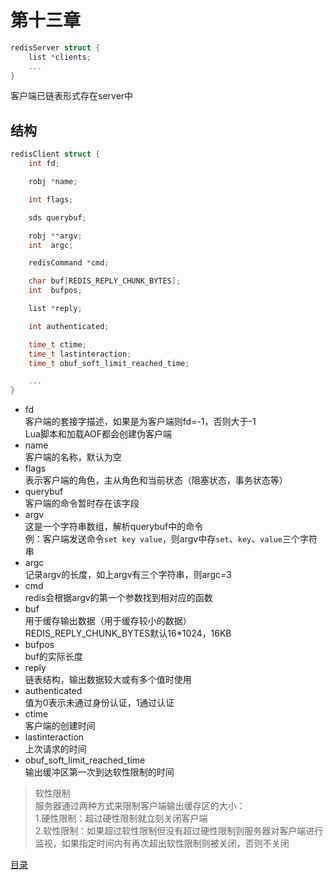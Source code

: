# 第十三章

```c
redisServer struct {
    list *clients;
    ...
}
```
客户端已链表形式存在server中

## 结构

```c
redisClient struct {
    int fd;

    robj *name;

    int flags;

    sds querybuf;

    robj **argv;
    int  argc;

    redisCommand *cmd;

    char buf[REDIS_REPLY_CHUNK_BYTES];
    int  bufpos;

    list *reply;

    int authenticated;

    time_t ctime;
    time_t lastinteraction;
    time_t obuf_soft_limit_reached_time;

    ...
}
```
* fd  
    客户端的套接字描述，如果是为客户端则fd=-1，否则大于-1  
    Lua脚本和加载AOF都会创建伪客户端
* name  
    客户端的名称，默认为空
* flags  
    表示客户端的角色，主从角色和当前状态（阻塞状态，事务状态等）
* querybuf  
    客户端的命令暂时存在该字段
* argv  
    这是一个字符串数组，解析querybuf中的命令  
    例：客户端发送命令`set key value`，则argv中存`set`、`key`、`value`三个字符串  
* argc  
    记录argv的长度，如上argv有三个字符串，则argc=3
* cmd  
    redis会根据argv的第一个参数找到相对应的函数
* buf  
    用于缓存输出数据（用于缓存较小的数据）  
    REDIS_REPLY_CHUNK_BYTES默认16*1024，16KB
* bufpos  
    buf的实际长度  
* reply  
    链表结构，输出数据较大或有多个值时使用
* authenticated  
    值为0表示未通过身份认证，1通过认证
* ctime  
    客户端的创建时间
* lastinteraction    
    上次请求的时间
* obuf_soft_limit_reached_time    
    输出缓冲区第一次到达软性限制的时间


> 软性限制  
服务器通过两种方式来限制客户端输出缓存区的大小：  
1.硬性限制：超过硬性限制就立刻关闭客户端  
2.软性限制：如果超过软性限制但没有超过硬性限制则服务器对客户端进行监视，如果指定时间内有再次超出软性限制则被关闭，否则不关闭

[目录](./0.md)

